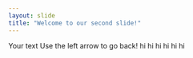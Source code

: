 ```yaml
---
layout: slide
title: "Welcome to our second slide!"
---
```

Your text
Use the left arrow to go back!
hi hi 
hi 
hi
hi
hi
